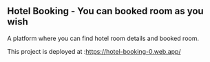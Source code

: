 ## Hotel Booking - You can booked room as you wish
A platform where you can find hotel room details and booked room.

This project is deployed at :https://hotel-booking-0.web.app/
